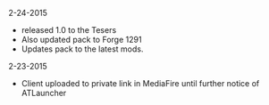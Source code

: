 2-24-2015 
  - released 1.0 to the Tesers
  - Also updated pack to Forge 1291
  - Updates pack to the latest mods.



2-23-2015 
  - Client uploaded to private link in MediaFire until further notice of ATLauncher
